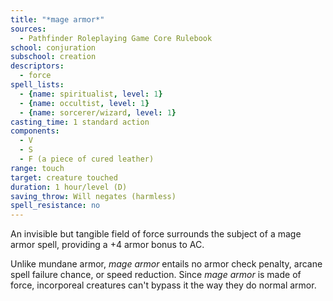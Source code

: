 ```yaml
---
title: "*mage armor*"
sources:
  - Pathfinder Roleplaying Game Core Rulebook
school: conjuration
subschool: creation
descriptors:
  - force
spell_lists:
  - {name: spiritualist, level: 1}
  - {name: occultist, level: 1}
  - {name: sorcerer/wizard, level: 1}
casting_time: 1 standard action
components:
  - V
  - S
  - F (a piece of cured leather)
range: touch
target: creature touched
duration: 1 hour/level (D)
saving_throw: Will negates (harmless)
spell_resistance: no
---
```


An invisible but tangible field of force surrounds the subject of a mage armor spell, providing a +4 armor bonus to AC.

Unlike mundane armor, *mage armor* entails no armor check penalty, arcane spell failure chance, or speed reduction. Since *mage armor* is made of force, incorporeal creatures can't bypass it the way they do normal armor.

